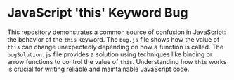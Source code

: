 # JavaScript 'this' Keyword Bug

This repository demonstrates a common source of confusion in JavaScript: the behavior of the `this` keyword.  The `bug.js` file shows how the value of `this` can change unexpectedly depending on how a function is called.  The `bugSolution.js` file provides a solution using techniques like binding or arrow functions to control the value of `this`.  Understanding how `this` works is crucial for writing reliable and maintainable JavaScript code.